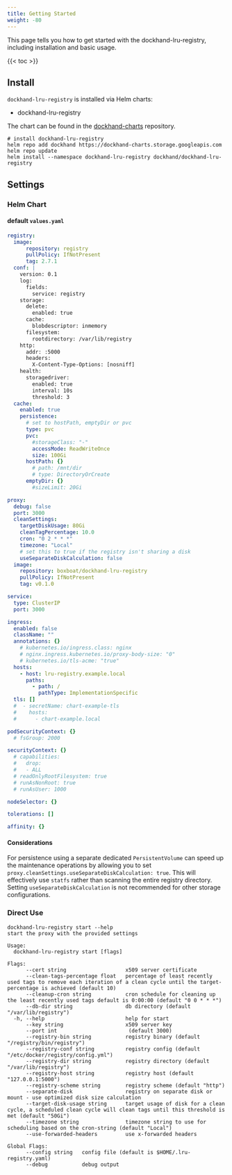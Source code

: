 ```yaml
---
title: Getting Started
weight: -80
---
```


This page tells you how to get started with the dockhand-lru-registry, including installation and basic usage.

<!--more-->

{{< toc >}}

## Install

`dockhand-lru-registry` is installed via Helm charts:
- dockhand-lru-registry

The chart can be found in the [dockhand-charts](https://github.com/boxboat/dockhand-charts) repository. 

```Shell
# install dockhand-lru-registry
helm repo add dockhand https://dockhand-charts.storage.googleapis.com
helm repo update
helm install --namespace dockhand-lru-registry dockhand/dockhand-lru-registry
```

## Settings

### Helm Chart

#### default `values.yaml` 
```yaml
registry:
  image:
      repository: registry
      pullPolicy: IfNotPresent
      tag: 2.7.1
  conf: |
    version: 0.1
    log:
      fields:
        service: registry
    storage:
      delete:
        enabled: true
      cache:
        blobdescriptor: inmemory
      filesystem:
        rootdirectory: /var/lib/registry
    http:
      addr: :5000
      headers:
        X-Content-Type-Options: [nosniff]
    health:
      storagedriver:
        enabled: true
        interval: 10s
        threshold: 3
  cache:
    enabled: true
    persistence:
      # set to hostPath, emptyDir or pvc
      type: pvc
      pvc:
        #storageClass: "-"
        accessMode: ReadWriteOnce
        size: 100Gi
      hostPath: {}
        # path: /mnt/dir
        # type: DirectoryOrCreate
      emptyDir: {}
        #sizeLimit: 20Gi

proxy:
  debug: false
  port: 3000
  cleanSettings:
    targetDiskUsage: 80Gi
    cleanTagPercentage: 10.0
    cron: "0 2 * * *"
    timezone: "Local"
    # set this to true if the registry isn't sharing a disk
    useSeparateDiskCalculation: false
  image:
    repository: boxboat/dockhand-lru-registry
    pullPolicy: IfNotPresent
    tag: v0.1.0

service:
  type: ClusterIP
  port: 3000

ingress:
  enabled: false
  className: ""
  annotations: {}
    # kubernetes.io/ingress.class: nginx
    # nginx.ingress.kubernetes.io/proxy-body-size: "0"
    # kubernetes.io/tls-acme: "true"
  hosts:
    - host: lru-registry.example.local
      paths:
        - path: /
          pathType: ImplementationSpecific
  tls: []
  #  - secretName: chart-example-tls
  #    hosts:
  #      - chart-example.local

podSecurityContext: {}
  # fsGroup: 2000

securityContext: {}
  # capabilities:
  #   drop:
  #   - ALL
  # readOnlyRootFilesystem: true
  # runAsNonRoot: true
  # runAsUser: 1000

nodeSelector: {}

tolerations: []

affinity: {}
```

#### Considerations
For persistence using a separate dedicated `PersistentVolume` can speed up the maintenance operations by allowing you to set `proxy.cleanSettings.useSeparateDiskCalculation: true`. This will effectively use `statfs` rather than scanning the entire registry directory. Setting `useSeparateDiskCalculation` is not recommended for other storage configurations. 

### Direct Use
```shell
dockhand-lru-registry start --help
start the proxy with the provided settings

Usage:
  dockhand-lru-registry start [flags]

Flags:
      --cert string                   x509 server certificate
      --clean-tags-percentage float   percentage of least recently used tags to remove each iteration of a clean cycle until the target-percentage is achieved (default 10)
      --cleanup-cron string           cron schedule for cleaning up the least recently used tags default is 0:00:00 (default "0 0 * * *")
      --db-dir string                 db directory (default "/var/lib/registry")
  -h, --help                          help for start
      --key string                    x509 server key
      --port int                       (default 3000)
      --registry-bin string           registry binary (default "/registry/bin/registry")
      --registry-conf string          registry config (default "/etc/docker/registry/config.yml")
      --registry-dir string           registry directory (default "/var/lib/registry")
      --registry-host string          registry host (default "127.0.0.1:5000")
      --registry-scheme string        registry scheme (default "http")
      --separate-disk                 registry on separate disk or mount - use optimized disk size calculation
      --target-disk-usage string      target usage of disk for a clean cycle, a scheduled clean cycle will clean tags until this threshold is met (default "50Gi")
      --timezone string               timezone string to use for scheduling based on the cron-string (default "Local")
      --use-forwarded-headers         use x-forwarded headers

Global Flags:
      --config string   config file (default is $HOME/.lru-registry.yaml)
      --debug           debug output
```